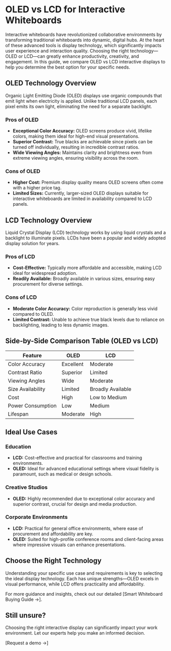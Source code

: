 # OLED vs LCD for Interactive Whiteboards

Interactive whiteboards have revolutionized collaborative environments by transforming traditional whiteboards into dynamic, digital hubs. At the heart of these advanced tools is display technology, which significantly impacts user experience and interaction quality. Choosing the right technology—OLED or LCD—can greatly enhance productivity, creativity, and engagement. In this guide, we compare OLED vs LCD interactive displays to help you determine the best option for your specific needs.

## OLED Technology Overview

Organic Light Emitting Diode (OLED) displays use organic compounds that emit light when electricity is applied. Unlike traditional LCD panels, each pixel emits its own light, eliminating the need for a separate backlight.

### Pros of OLED

- **Exceptional Color Accuracy:** OLED screens produce vivid, lifelike colors, making them ideal for high-end visual presentations.
- **Superior Contrast:** True blacks are achievable since pixels can be turned off individually, resulting in incredible contrast ratios.
- **Wide Viewing Angles:** Maintains clarity and brightness even from extreme viewing angles, ensuring visibility across the room.

### Cons of OLED

- **Higher Cost:** Premium display quality means OLED screens often come with a higher price tag.
- **Limited Sizes:** Currently, larger-sized OLED displays suitable for interactive whiteboards are limited in availability compared to LCD panels.

## LCD Technology Overview

Liquid Crystal Display (LCD) technology works by using liquid crystals and a backlight to illuminate pixels. LCDs have been a popular and widely adopted display solution for years.

### Pros of LCD

- **Cost-Effective:** Typically more affordable and accessible, making LCD ideal for widespread adoption.
- **Readily Available:** Broadly available in various sizes, ensuring easy procurement for diverse settings.

### Cons of LCD

- **Moderate Color Accuracy:** Color reproduction is generally less vivid compared to OLED.
- **Limited Contrast:** Unable to achieve true black levels due to reliance on backlighting, leading to less dynamic images.

## Side-by-Side Comparison Table (OLED vs LCD)

| Feature           | OLED      | LCD               |
| ----------------- | --------- | ----------------- |
| Color Accuracy    | Excellent | Moderate          |
| Contrast Ratio    | Superior  | Limited           |
| Viewing Angles    | Wide      | Moderate          |
| Size Availability | Limited   | Broadly Available |
| Cost              | High      | Low to Medium     |
| Power Consumption | Low       | Medium            |
| Lifespan          | Moderate  | High              |

## Ideal Use Cases

### Education

- **LCD:** Cost-effective and practical for classrooms and training environments.
- **OLED:** Ideal for advanced educational settings where visual fidelity is paramount, such as medical or design schools.

### Creative Studios

- **OLED:** Highly recommended due to exceptional color accuracy and superior contrast, crucial for design and media production.

### Corporate Environments

- **LCD:** Practical for general office environments, where ease of procurement and affordability are key.
- **OLED:** Suited for high-profile conference rooms and client-facing areas where impressive visuals can enhance presentations.

## Choose the Right Technology

Understanding your specific use case and requirements is key to selecting the ideal display technology. Each has unique strengths—OLED excels in visual performance, while LCD offers practicality and affordability.

For more guidance and insights, check out our detailed \[Smart Whiteboard Buying Guide →].

## Still unsure?

Choosing the right interactive display can significantly impact your work environment. Let our experts help you make an informed decision.

\[Request a demo →]
